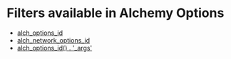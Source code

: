 # Filters available in Alchemy Options

* [alch_options_id](alch_options_id.md)
* [alch_network_options_id](alch_network_options_id.md)
* [alch_options_id() . '_args'](alch_options_id_args.md)